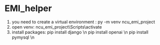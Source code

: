 # EMI_helper
1. you need to create a virtual environment :
        py -m venv ncu_emi_project
2. open venv:
        ncu_emi_project\Scripts\activate
3. install packages:
        pip install django
        \n
        pip install openai
        \n
        pip install pymysql
        \n
